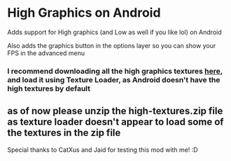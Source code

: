 # High Graphics on Android

Adds support for High graphics (and Low as well if you like lol) on Android

Also adds the graphics button in the options layer so you can show your FPS in the advanced menu

### I recommend downloading all the high graphics textures [here](https://www.mediafire.com/file/zketobikxoo0l4e/high-textures.zip/file), and load it using Texture Loader, as Android doesn't have the high textures by default

## as of now please unzip the high-textures.zip file as texture loader doesn't appear to load some of the textures in the zip file

Special thanks to CatXus and Jaid for testing this mod with me! :D